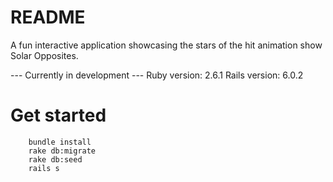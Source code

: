 # README
A fun interactive application showcasing the stars of the hit animation show Solar Opposites. 

--- Currently in development --- 
Ruby version: 2.6.1
Rails version: 6.0.2

# Get started 
```console
    bundle install
    rake db:migrate
    rake db:seed
    rails s
```
